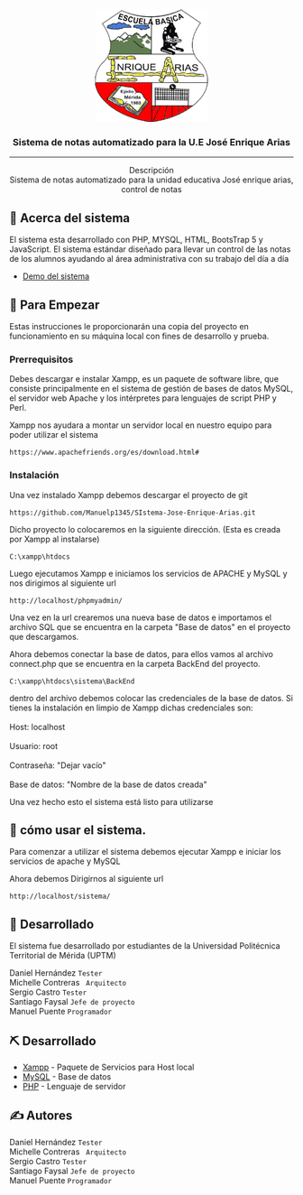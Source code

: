 <p align="center">
  <a href="" rel="noopener">
 <img width=200px height=200px src="img/logo.png" alt="Project logo"></a>
</p>

<h3 align="center">Sistema de notas automatizado para la U.E José Enrique Arias</h3>

---

<p align="center"> Descripción
    <br> 
Sistema de notas automatizado para la unidad educativa José enrique arias, control de notas
</p>

## 🧐 Acerca del sistema

El sistema esta desarrollado con PHP, MYSQL, HTML, BootsTrap 5 y JavaScript. El sistema estándar diseñado
para llevar un control de las notas de los alumnos ayudando al área administrativa con su trabajo del día a día

- [Demo del sistema](https://jose-enrique-arias-pruebas.000webhostapp.com/sistema/)

## 🏁 Para Empezar

Estas instrucciones le proporcionarán una copia del proyecto en funcionamiento en su máquina local con fines de desarrollo y prueba.

### Prerrequisitos

Debes descargar e instalar Xampp, es un paquete de software libre, que consiste principalmente en el sistema de gestión de bases de datos MySQL, el servidor web Apache y los intérpretes para lenguajes de script PHP y Perl.

Xampp nos ayudara a montar un servidor local en nuestro equipo para poder utilizar el sistema

```
https://www.apachefriends.org/es/download.html#
```

### Instalación

Una vez instalado Xampp debemos descargar el proyecto de git

```
https://github.com/Manuelp1345/SIstema-Jose-Enrique-Arias.git
```

Dicho proyecto lo colocaremos en la siguiente dirección. (Esta es creada por Xampp al instalarse)

```
C:\xampp\htdocs
```

Luego ejecutamos Xampp e iniciamos los servicios de APACHE y MySQL y nos dirigimos al siguiente url

```
http://localhost/phpmyadmin/
```

Una vez en la url crearemos una nueva base de datos e importamos el archivo SQL que se encuentra en la carpeta "Base de datos" en el proyecto que descargamos.

Ahora debemos conectar la base de datos, para ellos vamos al archivo connect.php que se encuentra en la carpeta BackEnd del proyecto.

```
C:\xampp\htdocs\sistema\BackEnd
```

dentro del archivo debemos colocar las credenciales de la base de datos. Si tienes la instalación en limpio de Xampp dichas credenciales son:<br><br>
Host: localhost<br><br>
Usuario: root<br><br>
Contraseña: "Dejar vacío"<br><br>
Base de datos: "Nombre de la base de datos creada"

Una vez hecho esto el sistema está listo para utilizarse

## 🎈 cómo usar el sistema.

Para comenzar a utilizar el sistema debemos ejecutar Xampp e iniciar los servicios de apache y MySQL

Ahora debemos Dirigirnos al siguiente url

```
http://localhost/sistema/
```

## 🚀 Desarrollado

El sistema fue desarrollado por estudiantes de la Universidad Politécnica Territorial de Mérida (UPTM)

Daniel Hernández `Tester`<br>
Michelle Contreras ` Arquitecto`<br>
Sergio Castro `Tester `<br>
Santiago Faysal `Jefe de proyecto`<br>
Manuel Puente `Programador`

## ⛏️ Desarrollado

- [Xampp](https://www.apachefriends.org/es/download.html#) - Paquete de Servicios para Host local
- [MySQL](https://www.mysql.com) - Base de datos
- [PHP](https://www.php.net/) - Lenguaje de servidor

## ✍️ Autores

Daniel Hernández `Tester`<br>
Michelle Contreras ` Arquitecto`<br>
Sergio Castro `Tester `<br>
Santiago Faysal `Jefe de proyecto`<br>
Manuel Puente `Programador`
